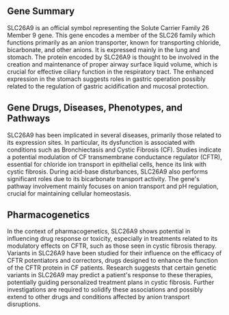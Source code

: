 ## Gene Summary
SLC26A9 is an official symbol representing the Solute Carrier Family 26 Member 9 gene. This gene encodes a member of the SLC26 family which functions primarily as an anion transporter, known for transporting chloride, bicarbonate, and other anions. It is expressed mainly in the lung and stomach. The protein encoded by SLC26A9 is thought to be involved in the creation and maintenance of proper airway surface liquid volume, which is crucial for effective ciliary function in the respiratory tract. The enhanced expression in the stomach suggests roles in gastric operation possibly related to the regulation of gastric acidification and mucosal protection.

## Gene Drugs, Diseases, Phenotypes, and Pathways
SLC26A9 has been implicated in several diseases, primarily those related to its expression sites. In particular, its dysfunction is associated with conditions such as Bronchiectasis and Cystic Fibrosis (CF). Studies indicate a potential modulation of CF transmembrane conductance regulator (CFTR), essential for chloride ion transport in epithelial cells, hence its link with cystic fibrosis. During acid-base disturbances, SLC26A9 also performs significant roles due to its bicarbonate transport activity. The gene's pathway involvement mainly focuses on anion transport and pH regulation, crucial for maintaining cellular homeostasis.

## Pharmacogenetics
In the context of pharmacogenetics, SLC26A9 shows potential in influencing drug response or toxicity, especially in treatments related to its modulatory effects on CFTR, such as those seen in cystic fibrosis therapy. Variants in SLC26A9 have been studied for their influence on the efficacy of CFTR potentiators and correctors, drugs designed to enhance the function of the CFTR protein in CF patients. Research suggests that certain genetic variants in SLC26A9 may predict a patient's response to these therapies, potentially guiding personalized treatment plans in cystic fibrosis. Further investigations are required to solidify these associations and possibly extend to other drugs and conditions affected by anion transport disruptions.